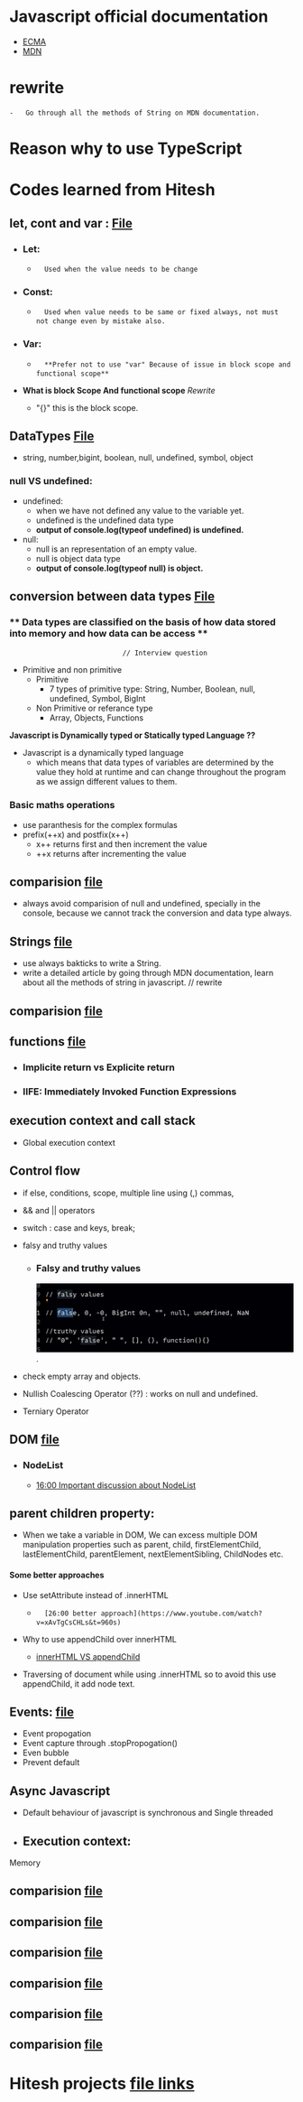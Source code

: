 # Javascript official documentation
-   [ECMA](https://tc39.es/ecma262/)
-   [MDN](https://developer.mozilla.org/en-US/docs/Web/JavaScript)

#                                        **rewrite**
    -   Go through all the methods of String on MDN documentation.


# Reason why to use TypeScript


# Codes learned from Hitesh

## let, cont and var : [File](./01_basics/01_variable.js)

-   ### Let:
    -       Used when the value needs to be change
-   ### Const:
    -       Used when value needs to be same or fixed always, not must not change even by mistake also.
-   ### Var:
    -       **Prefer not to use "var" Because of issue in block scope and functional scope**

-   **What is block Scope And functional scope**                                    *Rewrite*

    -   "{}" this is the block scope.

## DataTypes [File](./01_basics/02_dataTypes.js)

-   string, number,bigint, boolean, null, undefined, symbol, object

### null  VS  undefined: 
-   undefined: 
    -   when we have not defined any value to the variable yet.
    -   undefined is the undefined data type
    -   **output of console.log(typeof undefined) is undefined.**
-   null:
    -   null is an representation of an empty value.
    -   null is object data type
    -   **output of console.log(typeof null) is object.**

## conversion between data types [File](./01_basics/03_conversionOperation.js)

### ** Data types are classified on the basis of how data stored into memory and how data can be access **
                                // Interview question
                                
-   Primitive and non primitive
    -   Primitive
        -   7 types of primitive type: String, Number, Boolean, null, undefined, Symbol, BigInt
    -   Non Primitive or referance type
        -   Array, Objects, Functions

**Javascript is Dynamically typed or Statically typed Language ??**
-   Javascript is a dynamically typed language
    -   which means that data types of variables are determined by the value they hold at runtime and can change throughout the program as we assign different values to them.


### Basic maths operations
-   use paranthesis for the complex formulas
-   prefix(++x) and postfix(x++)
    -   x++ returns first and then increment the value
    -   ++x returns after incrementing the value

## comparision [file](/hitesh/01_basics/04_comparision.js)

-   always avoid comparision of null and undefined, specially in the console, because we cannot track the conversion and data type always.

## Strings [file](/hitesh/01_basics/06_num_maths.js)
-   use always bakticks to write a String.
-   write a detailed article by going through MDN documentation, learn about all the methods of string in javascript.                                                   // rewrite


## comparision [file](/hitesh/01_basics/06_num_maths.js)


## functions [file](./02_basics/03_functions.js)
-   ### Implicite return vs Explicite return

-   ### IIFE: Immediately Invoked Function Expressions

## execution context and call stack
-   Global execution context

## Control flow
-   if else, conditions, scope, multiple line using (,) commas,
-   && and || operators
-   switch : case and keys, break;
-   falsy and truthy values
    -   ### Falsy and truthy values
        ![falsy values](../images/image.png).

-   check empty array and objects.
-   Nullish Coalescing Operator (??) : works on null and undefined.
-   Terniary Operator

## DOM [file](./DOM/nodeListArray.js)

-   ### NodeList
    -   [16:00 Important discussion about NodeList](https://www.youtube.com/watch?v=xAvTgCsCHLs&t=960s)

## parent children property:    []((https://www.youtube.com/watch?v=xAvTgCsCHLs&t=960s))
-   When we take a variable in DOM, We can excess multiple DOM manipulation properties such as parent, child, firstElementChild, lastElementChild, parentElement, nextElementSibling, ChildNodes etc.

####    Some better approaches
-   Use setAttribute instead of .innerHTML
    -       [26:00 better approach](https://www.youtube.com/watch?v=xAvTgCsCHLs&t=960s)
-   Why to use appendChild over innerHTML
    -   [innerHTML VS appendChild](https://www.youtube.com/watch?v=VQlY-X_eeTE&t=428s)

-   Traversing of document while using .innerHTML so to avoid this use appendChild, it add node text.


## Events: [file](./events/events.js)

-   Event propogation
-   Event capture through .stopPropogation()
-   Even bubble
-   Prevent default

## Async Javascript
-   Default behaviour of javascript is synchronous and Single threaded

-   Execution context:
    -
Memory




## comparision [file](/hitesh/01_basics/04_comparision.js)
## comparision [file](/hitesh/01_basics/04_comparision.js)
## comparision [file](/hitesh/01_basics/04_comparision.js)
## comparision [file](/hitesh/01_basics/04_comparision.js)
## comparision [file](/hitesh/01_basics/04_comparision.js)
## comparision [file](/hitesh/01_basics/04_comparision.js)












#    **Hitesh projects**   [file links]()
